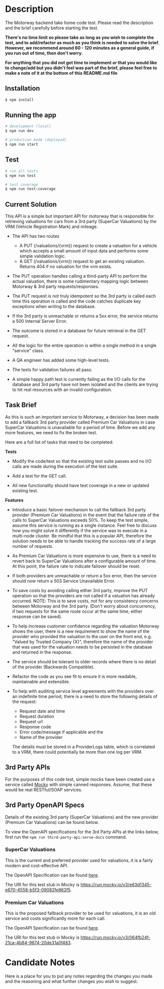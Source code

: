 # Description

The Motorway backend take home code test. Please read the description and the brief carefully before starting the test.

**There's no time limit so please take as long as you wish to complete the test, and to add/refactor as much as you think is needed to solve the brief. However, we recommend around 60 - 120 minutes as a general guide, if you run out of time, then don't worry.**

**For anything that you did not get time to implement _or_ that you would like to change/add but you didn't feel was part of the brief, please feel free to make a note of it at the bottom of this README.md file**

## Installation

```bash
$ npm install
```

## Running the app

```bash
# development (local)
$ npm run dev

# production mode (deployed)
$ npm run start
```

## Test

```bash
# run all tests
$ npm run test

# test coverage
$ npm run test:coverage
```

## Current Solution

This API is a simple but important API for motorway that is responsible for retrieving valuations for cars from a 3rd party (SuperCar Valuations) by the VRM (Vehicle Registration Mark) and mileage.

- The API has two routes
	- A PUT (/valuations/{vrm}) request to create a valuation for a vehicle which accepts a small amount of input data and performs some simple validation logic.
	- A GET (/valuations/{vrm}) request to get an existing valuation. Returns 404 if no valuation for the vrm exists.

- The PUT operation handles calling a third-party API to perform the actual valuation, there is some rudimentary mapping logic between Motorway & 3rd party requests/responses.
- The PUT request is not truly idempotent so the 3rd party is called each time this operation is called and the code catches duplicate key exceptions when writing to the database.
- If the 3rd party is unreachable or returns a 5xx error, the service returns a 500 Internal Server Error.
- The outcome is stored in a database for future retrieval in the GET request.
- All the logic for the entire operation is within a single method in a single "service" class.
- A QA engineer has added some high-level tests.
- The tests for validation failures all pass.
- A simple happy path test is currently failing as the I/O calls for the database and 3rd party have not been isolated and the clients are trying to hit real resources with an invalid configuration.

## Task Brief

As this is such an important service to Motorway, a decision has been made to add a fallback 3rd party provider called Premium Car Valuations in case SuperCar Valuations is unavailable for a period of time. Before we add any more features, we need to fix the broken test.

Here are a full list of tasks that need to be completed:

**Tests**

- Modify the code/test so that the existing test suite passes and no I/O calls are made during the execution of the test suite.

- Add a test for the GET call.

- All new functionality should have test coverage in a new or updated existing test.

**Features**

- Introduce a basic failover mechanism to call the fallback 3rd party provider (Premium Car Valuations) in the event that the failure rate of the calls to SuperCar Valuations exceeds 50%. To keep the test simple, assume this service is running as a single instance. Feel free to discuss how you might solve it differently if the service was to execute in a multi-node cluster. Be mindful that this is a popular API, therefore the solution needs to be able to handle tracking the success rate of a large number of requests.

- As Premium Car Valuations is more expensive to use, there is a need to revert back to SuperCar Valuations after a configurable amount of time. At this point, the failure rate to indicate failover should be reset.

- If both providers are unreachable or return a 5xx error, then the service should now return a 503 Service Unavailable Error.

- To save costs by avoiding calling either 3rd party, improve the PUT operation so that the providers are not called if a valuation has already occurred. NOTE: This is to save costs, not for any consistency concerns between Motorway and the 3rd party. (Don't worry about concurrency, if two requests for the same route occur at the same time, either response can be saved).

- To help increase customer confidence regarding the valuation Motorway shows the user, there is a new requirement to show the name of the provider who provided the valuation to the user on the front end, e.g. "Valued by Trusted Company {X}", therefore the name of the provider that was used for the valuation needs to be persisted in the database and returned in the response.

- The service should be tolerant to older records where there is no detail of the provider (Backwards Compatible).

- Refactor the code as you see fit to ensure it is more readable, maintainable and extensible.

- To help with auditing service level agreements with the providers over an indefinite time period, there is a need to store the following details of the request:

    - Request date and time
    - Request duration
    - Request url
    - Response code
    - Error code/message if applicable and the
    - Name of the provider

    The details must be stored in a ProviderLogs table, which is correlated to a VRM, there could potentially be more than one log per VRM.


## 3rd Party APIs

For the purposes of this code test, simple mocks have been created use a service called [Mocky](https://designer.mocky.io/) with simple canned responses. Assume, that these would be real RESTful/SOAP services.

## 3rd Party OpenAPI Specs

Details of the existing 3rd party (SuperCar Valuations) and the new provider (Premium Car Valuations) can be found below.

To view the OpenAPI specifications for the 3rd Party APIs at the links below, first run the `npm run third-party-api:serve-docs` command.

### SuperCar Valuations

This is the current and preferred provider used for valuations, it is a fairly modern and cost-effective API.

The OpenAPI Specification can be found [here](http://localhost:3001/docs).

The URI for this test stub in Mocky is https://run.mocky.io/v3/e63d1345-e670-4558-b5f3-09082fe862f5.

### Premium Car Valuations

This is the proposed fallback provider to be used for valuations, it is an old service and costs significantly more for each call.

The OpenAPI Specification can be found [here](http://localhost:3002/docs).

The URI for this test stub in Mocky is https://run.mocky.io/v3/064fb24f-21ca-4b84-9874-20de31a0f483.


# Candidate Notes
Here is a place for you to put any notes regarding the changes you made and the reasoning and what further changes you wish to suggest.
